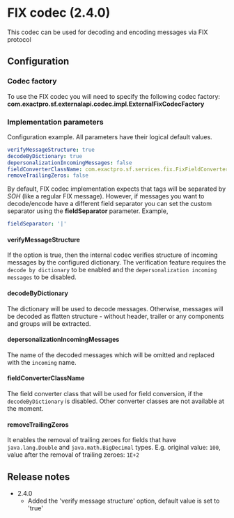 # FIX codec (2.4.0)

This codec can be used for decoding and encoding messages via FIX protocol

## Configuration

### Codec factory

To use the FIX codec you will need to specify the following codec factory:
**com.exactpro.sf.externalapi.codec.impl.ExternalFixCodecFactory**

### Implementation parameters
Configuration example. All parameters have their logical default values.
```yaml
verifyMessageStructure: true
decodeByDictionary: true
depersonalizationIncomingMessages: false
fieldConverterClassName: com.exactpro.sf.services.fix.FixFieldConverter
removeTrailingZeros: false
```

By default, FIX codec implementation expects that tags will be separated by _SOH_ (like a regular FIX message). However, if messages you want to decode/encode have a different field separator you can set the custom separator using the **fieldSeparator** parameter. Example,
```yaml
fieldSeparator: '|'
```

#### verifyMessageStructure

If the option is true, then the internal codec verifies structure of incoming messages by the configured dictionary.
 The verification feature requires the `decode by dictionary` to be enabled and the `depersonalization incoming messages` to be disabled.

#### decodeByDictionary

The dictionary will be used to decode messages. Otherwise, messages will be decoded as flatten structure - without header, trailer or any components and groups
 will be extracted.

#### depersonalizationIncomingMessages

The name of the decoded messages which will be omitted and replaced with the `incoming` name.

#### fieldConverterClassName

The field converter class that will be used for field conversion, if the `decodeByDictionary` is disabled. Other converter classes are not available at the moment.

#### removeTrailingZeros

It enables the removal of trailing zeroes for fields that have `java.lang.Double` and `java.math.BigDecimal` types.
E.g. original value: `100`, value after the removal of trailing zeroes: `1E+2`

## Release notes

+ 2.4.0
  + Added the 'verify message structure' option, default value is set to 'true'
